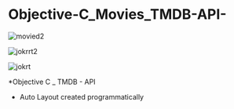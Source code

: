 # Objective-C_Movies_TMDB-API-

![movied2](https://user-images.githubusercontent.com/50051000/83980124-8475b200-a913-11ea-80f8-e9cfb0ce3cce.jpg)

![jokrrt2](https://user-images.githubusercontent.com/50051000/83980182-f64dfb80-a913-11ea-977e-183e1a75c9c5.jpg)

![jokrt](https://user-images.githubusercontent.com/50051000/83980189-02d25400-a914-11ea-840c-f80599b281c7.jpg)


*Objective C _ TMDB - API
* Auto Layout created programmatically
